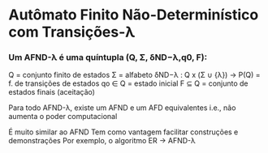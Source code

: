 # Autômato Finito Não-Determinístico com Transições-λ

### Um AFND-λ é uma quíntupla (Q, Σ, δND−λ,q0, F): 

Q = conjunto finito de estados 
Σ = alfabeto 
δND−λ : Q x (Σ ∪ {λ}) → P(Q) = f. de transições de estados 
qo ∈ Q = estado inicial 
F ⊆ Q = conjunto de estados finais (aceitação)

Para todo AFND-λ, existe um AFND e um AFD equivalentes 
	i.e., não aumenta o poder computacional 
	
É muito similar ao AFND Tem como vantagem facilitar construções e demonstrações Por exemplo, o algoritmo ER → AFND-λ